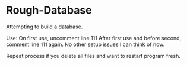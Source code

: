 # Rough-Database
Attempting to build a database.


Use:
On first use, uncomment line 111
After first use and before second, comment line 111 again.
No other setup issues I can think of now.

Repeat process if you delete all files and want to restart program fresh.
